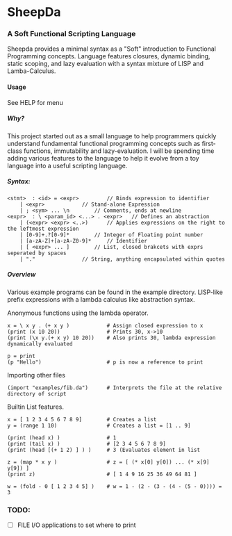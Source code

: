 # SheepDa
### A Soft Functional Scripting Language
Sheepda provides a minimal syntax as a "Soft" introduction to Functional Programming concepts.
Language features closures, dynamic binding, static scoping, and lazy evaluation with a syntax mixture of LISP and Lamba-Calculus. 

#### Usage
See HELP for menu

##### Why?
This project started out as a small language to help programmers quickly understand fundamental functional programming concepts such as first-class functions, immutability and lazy-evaluation. 
I will be spending time adding various features to the language to help it evolve from a toy language into a useful scripting language.

##### Syntax:
	<stmt>	: <id> = <expr>			// Binds expression to identifier
		| <expr>			// Stand-alone Expression
		| ; <sym> ... \n		// Comments, ends at newline
	<expr>	: \ <param_id> <...> . <expr>	// Defines an abstraction
		| (<expr> <expr> <..>)		// Applies expressions on the right to the leftmost expression
		| [0-9]+.?[0-9]*		// Integer of Floating point number 
		| [a-zA-Z]+[a-zA-Z0-9]*		// Identifier 
		| [ <expr> ... ]		// List, closed brakcets with exprs seperated by spaces
		| "."				// String, anything encapsulated within quotes

##### Overview
Various example programs can be found in the example directory. 
LISP-like prefix expressions with a lambda calculus like abstraction syntax.

Anonymous functions using the lambda operator.


	x = \ x y . (+ x y )			# Assign closed expression to x
	(print (x 10 20))				# Prints 30, x->10
	(print (\x y.(+ x y) 10 20))	# Also prints 30, lambda expression dynamically evaluated
	
	p = print
	(p "Hello")						# p is now a reference to print


Importing other files

	(import "examples/fib.da") 		# Interprets the file at the relative directory of script 

	
Builtin List features.
	
	x = [ 1 2 3 4 5 6 7 8 9]		# Creates a list
	y = (range 1 10)				# Creates a list = [1 .. 9]
	
	(print (head x) )				# 1
	(print (tail x) ) 				# [2 3 4 5 6 7 8 9]
	(print (head [(+ 1 2) ] ) ) 	# 3 (Evaluates element in list	

	z = (map * x y ) 				# z = [ (* x[0] y[0]) ... (* x[9] y[9]) ]
	(print z)						# [ 1 4 9 16 25 36 49 64 81 ]
	
	w = (fold - 0 [ 1 2 3 4 5] ) 	# w = 1 - (2 - (3 - (4 - (5 - 0)))) = 3 
	
		
	


### TODO:
- [ ] FILE I/O applications to set where to print

